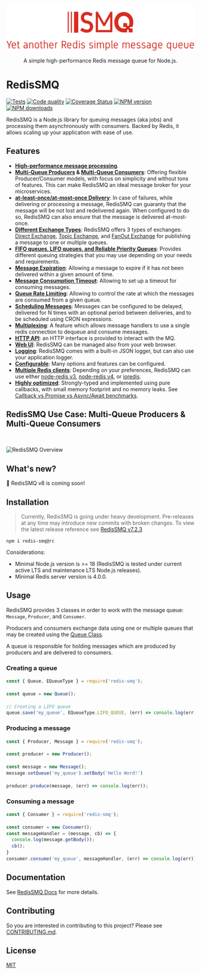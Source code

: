 <div align="center" style="text-align: center">
  <p><a href="https://github.com/weyoss/redis-smq"><img alt="RedisSMQ" src="./logo.png" /></a></p>
  <p>A simple high-performance Redis message queue for Node.js.</p>
</div>

# RedisSMQ

<p>
   <a href="https://github.com/weyoss/redis-smq/actions/workflows/tests.yml"><img src="https://github.com/weyoss/redis-smq/actions/workflows/tests.yml/badge.svg" alt="Tests" style="max-width:100%;" /></a>
   <a href="https://github.com/weyoss/redis-smq/actions/workflows/codeql.yml" rel="nofollow"><img src="https://github.com/weyoss/redis-smq/actions/workflows/codeql.yml/badge.svg" alt="Code quality" /></a>
   <a href="https://codecov.io/github/weyoss/redis-smq?branch=master" rel="nofollow"><img src="https://img.shields.io/codecov/c/github/weyoss/redis-smq" alt="Coverage Status" /></a>
   <a href="https://npmjs.org/package/redis-smq" rel="nofollow"><img src="https://img.shields.io/npm/v/redis-smq.svg" alt="NPM version" /></a>
   <a href="https://npmjs.org/package/redis-smq" rel="nofollow"><img src="https://img.shields.io/npm/dm/redis-smq.svg" alt="NPM downloads" /></a>
</p>

RedisSMQ is a Node.js library for queuing messages (aka jobs) and processing them asynchronously with consumers. Backed by Redis, it allows scaling up your application with ease of use.

## Features

* **[High-performance message processing](docs/performance.md)**.
* **[Multi-Queue Producers](docs/producing-messages.md) & [Multi-Queue Consumers](docs/consuming-messages.md)**: Offering flexible Producer/Consumer models, with focus on simplicity and without tons of features. This can make RedisSMQ an ideal message broker for your microservices.
* **[at-least-once/at-most-once Delivery](docs/api/classes/Message.md#setretrythreshold)**: In case of failures, while delivering or processing a message, RedisSMQ can guaranty that the message will be not lost and redelivered again. When configured to do so, RedisSMQ can also ensure that the message is delivered at-most-once.
* **[Different Exchange Types](docs/message-exchanges.md)**: RedisSMQ offers 3 types of exchanges: [Direct Exchange](docs/message-exchanges.md#direct-exchange), [Topic Exchange](docs/message-exchanges.md#topic-exchange), and [FanOut Exchange](docs/message-exchanges.md#fanout-exchange) for publishing a message to one or multiple queues.
* **[FIFO queues, LIFO queues, and Reliable Priority Queues](docs/queues.md)**: Provides different queuing strategies that you may use depending on your needs and requirements.
* **[Message Expiration](docs/api/classes/Message.md#setttl)**: Allowing a message to expire if it has not been delivered within a given amount of time.
* **[Message Consumption Timeout](docs/api/classes/Message.md#setconsumetimeout)**: Allowing to set up a timeout for consuming messages.
* **[Queue Rate Limiting](docs/queue-rate-limiting.md)**: Allowing to control the rate at which the messages are consumed from a given queue.
* **[Scheduling Messages](docs/scheduling-messages.md)**: Messages can be configured to be delayed, delivered for N times with an optional period between deliveries, and to be scheduled using CRON expressions.
* **[Multiplexing](/docs/multiplexing.md)**: A feature which allows message handlers to use a single redis connection to dequeue and consume messages.
* **[HTTP API](https://github.com/weyoss/redis-smq-monitor)**: an HTTP interface is provided to interact with the MQ.
* **[Web UI](https://github.com/weyoss/redis-smq-monitor-client)**: RedisSMQ can be managed also from your web browser.
* **[Logging](https://github.com/weyoss/redis-smq-common/blob/master/docs/logs.md)**: RedisSMQ comes with a built-in JSON logger, but can also use your application logger.
* **[Configurable](docs/configuration.md)**: Many options and features can be configured.
* **[Multiple Redis clients](docs/configuration.md)**: Depending on your preferences, RedisSMQ can use either [node-redis v3](https://github.com/redis/node-redis/tree/v3.1.2), [node-redis v4](https://github.com/redis/node-redis), or [ioredis](https://github.com/luin/ioredis).
* **[Highly optimized](https://lgtm.com/projects/g/weyoss/redis-smq/context:javascript)**: Strongly-typed and implemented using pure callbacks, with small memory footprint and no memory leaks. See [Callback vs Promise vs Async/Await benchmarks](https://gist.github.com/weyoss/24f9ecbda175d943a48cb7ec38bde821).

## RedisSMQ Use Case: Multi-Queue Producers & Multi-Queue Consumers

&nbsp;

![RedisSMQ Overview](docs/redis-smq-overview.png)

## What's new?

:rocket: RedisSMQ v8 is coming soon!

## Installation

> Currently, RedisSMQ is going under heavy development. Pre-releases at any time may introduce new commits with broken changes. To view the latest release reference see [RedisSMQ v7.2.3](https://github.com/weyoss/redis-smq/tree/v7.2.3)

```shell
npm i redis-smq@rc
```

Considerations:

- Minimal Node.js version is >= 18 (RedisSMQ is tested under current active LTS and maintenance LTS Node.js releases).
- Minimal Redis server version is 4.0.0.

## Usage

RedisSMQ provides 3 classes in order to work with the message queue: `Message`, `Producer`, and `Consumer`.

Producers and consumers exchange data using one or multiple queues that may be created using the [Queue Class](docs/api/classes/Queue.md).

A queue is responsible for holding messages which are produced by producers and are delivered to consumers.

### Creating a queue

```javascript
const { Queue, EQueueType } = require('redis-smq');

const queue = new Queue();

// Creating a LIFO queue
queue.save('my_queue', EQueueType.LIFO_QUEUE, (err) => console.log(err));
```

### Producing a message

```javascript
const { Producer, Message } = require('redis-smq');

const producer = new Producer();

const message = new Message();
message.setQueue('my_queue').setBody('Hello Word!')

producer.produce(message, (err) => console.log(err));
```

### Consuming a message

```javascript
const { Consumer } = require('redis-smq');

const consumer = new Consumer();
const messageHandler = (message, cb) => {
  console.log(message.getBody());
  cb();
}
consumer.consume('my_queue', messageHandler, (err) => console.log(err));
```

## Documentation

See [RedisSMQ Docs](docs/README.md) for more details.

## Contributing

So you are interested in contributing to this project? Please see [CONTRIBUTING.md](https://github.com/weyoss/guidelines/blob/master/CONTRIBUTIONS.md).

## License

[MIT](https://github.com/weyoss/redis-smq/blob/master/LICENSE)

